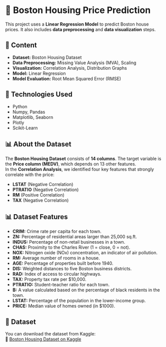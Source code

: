 # 🏡 Boston Housing Price Prediction

This project uses a **Linear Regression Model** to predict Boston house prices. It also includes **data preprocessing** and **data visualization** steps.

## 📂 Content
- **Dataset:** Boston Housing Dataset  
- **Data Preprocessing:** Missing Value Analysis (MVA), Scaling  
- **Visualization:** Correlation Analysis, Distribution Graphs  
- **Model:** Linear Regression  
- **Model Evaluation:** Root Mean Squared Error (RMSE)  

## 📌 Technologies Used
- Python  
- Numpy, Pandas  
- Matplotlib, Seaborn  
- Plotly  
- Scikit-Learn  

## 📊 About the Dataset
The **Boston Housing Dataset** consists of **14 columns**. The target variable is the **Price column (MEDV)**, which depends on 13 other features.  
In the **Correlation Analysis**, we identified four key features that strongly correlate with the price:

- **LSTAT** (Negative Correlation)  
- **PTRATIO** (Negative Correlation)  
- **RM** (Positive Correlation)  
- **TAX** (Negative Correlation)  

## 📊 Dataset Features
- **CRIM:** Crime rate per capita for each town.  
- **ZN:** Percentage of residential areas larger than 25,000 sq.ft.  
- **INDUS:** Percentage of non-retail businesses in a town.  
- **CHAS:** Proximity to the Charles River (1 = close, 0 = not).  
- **NOX:** Nitrogen oxide (NOx) concentration, an indicator of air pollution.  
- **RM:** Average number of rooms in a house.  
- **AGE:** Percentage of properties built before 1940.  
- **DIS:** Weighted distances to five Boston business districts.  
- **RAD:** Index of access to circular highways.  
- **TAX:** Property tax rate per $10,000.  
- **PTRATIO:** Student-teacher ratio for each town.  
- **B:** A value calculated based on the percentage of black residents in the town.  
- **LSTAT:** Percentage of the population in the lower-income group.  
- **PRICE:** Median value of homes owned (in $1000).  

## 📂 Dataset  
You can download the dataset from Kaggle:  
🔗 [Boston Housing Dataset on Kaggle](https://www.kaggle.com/datasets/vikrishnan/boston-house-prices) 
